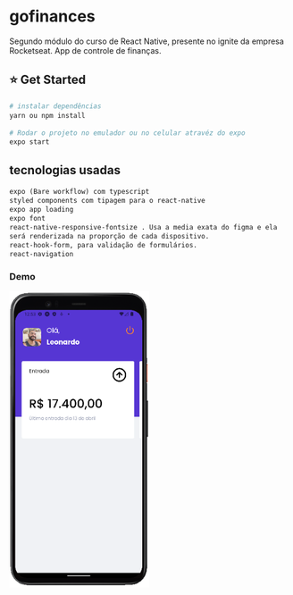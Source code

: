 # gofinances

Segundo módulo do curso de React Native, presente no ignite da empresa Rocketseat. App de controle de finanças.

## :star: Get Started

``` bash
# instalar dependências
yarn ou npm install
```

``` bash
# Rodar o projeto no emulador ou no celular atravéz do expo
expo start
```

## tecnologias usadas

```
expo (Bare workflow) com typescript
styled components com tipagem para o react-native
expo app loading
expo font
react-native-responsive-fontsize . Usa a media exata do figma e ela será renderizada na proporção de cada dispositivo.
react-hook-form, para validação de formulários.
react-navigation
```


### Demo
<div style="display: flex; flex-direction: column">
 <img src="example.png"  width="250">
</div>